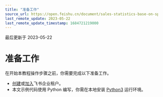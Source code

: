 ```yaml
---
title: "准备工作"
source_url: https://open.feishu.cn/document/sales-statistics-base-on-spreadsheets/prep-work
last_remote_update: 2023-05-22
last_remote_update_timestamp: 1684721219000
---
```

最后更新于 2023-05-22

# 准备工作

在开始本教程操作步骤之前，你需要完成以下准备工作。
- [创建](https://www.feishu.cn/hc/zh-CN/articles/360043741453)或[加入](https://www.feishu.cn/hc/zh-CN/articles/360043496893)飞书企业租户。
- 本文示例代码使用 Python 编写，你需在本地安装 [Python3](https://www.python.org/) 运行环境。
